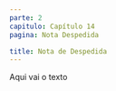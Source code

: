 ```yaml
---
parte: 2
capitulo: Capítulo 14
pagina: Nota Despedida

title: Nota de Despedida
---
```


Aqui vai o texto